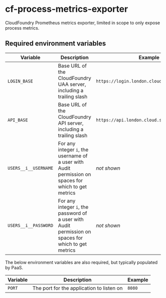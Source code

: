 # cf-process-metrics-exporter

CloudFoundry Prometheus metrics exporter, limited in scope to only expose process metrics.


## Required environment variables

| Variable              | Description | Example |
| ---                   | ---         | ---     |
| `LOGIN_BASE`          | Base URL of the CloudFoundry UAA server, including a trailing slash | `https://login.london.cloud.service.gov.uk/`
| `API_BASE`            | Base URL of the CloudFoundry API server, including a trailing slash | `https://api.london.cloud.service.gov.uk/`
| `USERS__i__USERNAME`  | For any integer `i`, the username of a user with Audit permission on spaces for which to get metrics | _not shown_
| `USERS__i__PASSWORD`  | For any integer `i`, the password of a user with Audit permission on spaces for which to get metrics | _not shown_


The below environment variables are also required, but typically populated by PaaS.

| Variable        | Description | Example |
| ---             | ---         | ---     |
| `PORT`          | The port for the application to listen on | `8080`
